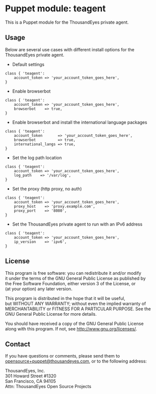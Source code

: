 # Puppet module: teagent

This is a Puppet module for the ThousandEyes private agent.  

## Usage
Below are several use cases with different install options for the  
ThousandEyes private agent.

 * Default settings
 ```
 class { 'teagent': 
     account_token => 'your_account_token_goes_here',
 }
 ```

 * Enable browserbot

 ```
 class { 'teagent': 
     account_token => 'your_account_token_goes_here',
     browserbot    => true,
 }
 ```
	
 * Enable browserbot and install the international language packages

 ```
 class { 'teagent': 
     account_token       => 'your_account_token_goes_here',
     browserbot          => true,
     international_langs => true,
 }
 ```

 * Set the log path location
 
 ```
 class { 'teagent': 
     account_token => 'your_account_token_goes_here',
     log_path	 => '/var/log',
 }
 ```

 * Set the proxy (http proxy, no auth)
 
 ```
 class { 'teagent': 
     account_token => 'your_account_token_goes_here',
     proxy_host	   => 'proxy.example.com',
     proxy_port    => '8080',
 }
 ```

 * Set the ThousandEyes private agent to run with an IPv6 address
 
 ```
 class { 'teagent': 
     account_token => 'your_account_token_goes_here',
     ip_version    => 'ipv6',
 }
 ```

## License
This program is free software: you can redistribute it and/or modify  
it under the terms of the GNU General Public License as published by  
the Free Software Foundation, either version 3 of the License, or  
(at your option) any later version.

This program is distributed in the hope that it will be useful,  
but WITHOUT ANY WARRANTY; without even the implied warranty of  
MERCHANTABILITY or FITNESS FOR A PARTICULAR PURPOSE.  See the  
GNU General Public License for more details.  

You should have received a copy of the GNU General Public License  
along with this program.  If not, see <http://www.gnu.org/licenses/>.

## Contact
If you have questions or comments, please send them to  
opensource+puppet@thousandeyes.com, or to the following address:

ThousandEyes, Inc.  
301 Howard Street #1320  
San Francisco, CA  94105  
Attn: ThousandEyes Open Source Projects  
